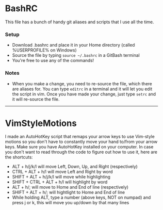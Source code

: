 # BashRC
This file has a bunch of handy git aliases and scripts that I use all the time. 
### Setup
- Download .bashrc and place it in your Home directory (called %USERPROFILE% on Windows)
- Source the file by typing `source ~/.bashrc` in a GitBash terminal
- You're free to use any of the commands!

### Notes
- When you make a change, you need to re-source the file, which there are aliases for. You can type `editrc` in a terminal and it will let you edit the script in vim. Once you have made your change, just type `setrc` and it will re-source the file.

---

# VimStyleMotions
I made an AutoHotKey script that remaps your arrow keys to use Vim-style motions so you don't have to constantly move your hand to/from your arrow keys. Make sure you have AutoHotKey installed on your computer. In case you don't want to read through the code to figure out how to use it, here are the shortcuts:
- ALT + h/j/k/l will move Left, Down, Up, and Right (respectively)
- CTRL + ALT + h/l will move Left and Right by word
- SHIFT + ALT + h/j/k/l will move while highlighting
- SHIFT + CTRL + ALT + h/l will highlight by word
- ALT + h/; will move to Home and End of line (respectively)
- SHIFT + ALT + h/; will hightlight to Home and End of line
- While holding ALT, type a number (above keys, NOT on numpad) and press j or k, this will move you up/down by that many lines
